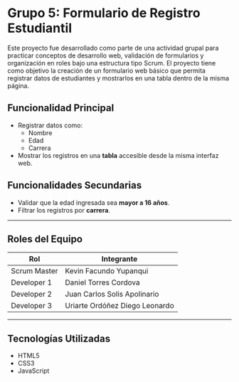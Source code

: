 # Grupo 5: Formulario de Registro Estudiantil

Este proyecto fue desarrollado como parte de una actividad grupal para practicar conceptos de desarrollo web, validación de formularios y organización en roles bajo una estructura tipo Scrum.
El proyecto tiene como objetivo la creación de un formulario web básico que permita registrar datos de estudiantes y mostrarlos en una tabla dentro de la misma página.

## Funcionalidad Principal

- Registrar datos como:
  - Nombre
  - Edad
  - Carrera
- Mostrar los registros en una **tabla** accesible desde la misma interfaz web.

## Funcionalidades Secundarias

- Validar que la edad ingresada sea **mayor a 16 años**.
- Filtrar los registros por **carrera**.

---

## Roles del Equipo

| Rol                     | Integrante           |
|------------------------|----------------------|
| Scrum Master           | Kevin Facundo Yupanqui |
| Developer 1  | Daniel Torres Cordova  |
| Developer 2  | Juan Carlos Solis Apolinario     |
| Developer 3  | Uriarte  Ordóñez Diego Leonardo    |

---

## Tecnologías Utilizadas

- HTML5
- CSS3
- JavaScript


